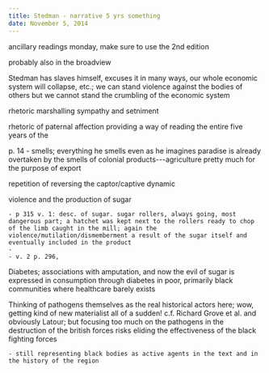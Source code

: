 ```yaml
---
title: Stedman - narrative 5 yrs something
date: November 5, 2014
---
```


ancillary readings monday, make sure to use the 2nd edition

probably also in the broadview 

Stedman has slaves himself, excuses it in many ways, our whole economic system will collapse, etc.; we can stand violence against the bodies of others but we cannot stand the crumbling of the economic system

rhetoric marshalling sympathy and setniment

rhetoric of paternal affection providing a way of reading the entire five years of the 

p. 14 - smells; everything he smells even as he imagines paradise is already overtaken by the smells of colonial products---agriculture pretty much for the purpose of export

repetition of reversing the captor/captive dynamic

violence and the production of sugar

	- p 315 v. 1: desc. of sugar. sugar rollers, always going, most dangerous part; a hatchet was kept next to the rollers ready to chop of the limb caught in the mill; again the violence/mutilation/dismemberment a result of the sugar itself and eventually included in the product
	- 
	- v. 2 p. 296, 

Diabetes; associations with amputation, and now the evil of sugar is expressed in consumption through diabetes in poor, primarily black communities where healthcare barely exists

Thinking of pathogens themselves as the real historical actors here; wow, getting kind of new materialist all of a sudden! c.f. Richard Grove et al. and obviously Latour; but focusing too much on the pathogens in the destruction of the british forces risks eliding the effectiveness of the black fighting forces
	
	- still representing black bodies as active agents in the text and in the history of the region